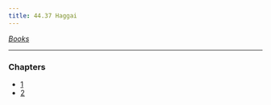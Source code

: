 ```yaml
---
title: 44.37 Haggai
---
```

  
*[Books](../_index.md)*  
  
---  
  
### Chapters  
- [1](./Haggai%201.md)  
- [2](./Haggai%202.md)  
